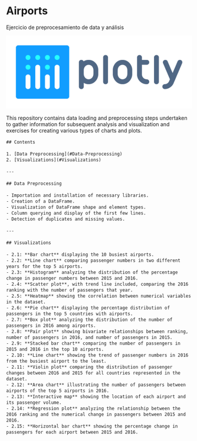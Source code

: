 # Airports
 Ejercicio de preprocesamiento de data y análisis

 ![alt text](plotly.png)


This repository contains data loading and preprocessing steps undertaken to gather information for subsequent analysis and visualization and exercises for creating various types of charts and plots. 

    ## Contents

    1. [Data Preprocessing](#Data-Preprocessing)
    2. [Visualizations](#Visualizations)

    ---

    ## Data Preprocessing

    - Importation and installation of necessary libraries.
    - Creation of a DataFrame.
    - Visualization of DataFrame shape and element types.
    - Column querying and display of the first few lines.
    - Detection of duplicates and missing values.

    ---

    ## Visualizations

    - 2.1: **Bar chart** displaying the 10 busiest airports.
    - 2.2: **Line chart** comparing passenger numbers in two different years for the top 5 airports.
    - 2.3: **Histogram** analyzing the distribution of the percentage change in passenger numbers between 2015 and 2016.
    - 2.4: **Scatter plot**, with trend line included, comparing the 2016 ranking with the number of passengers that year.
    - 2.5: **Heatmap** showing the correlation between numerical variables in the dataset.
    - 2.6: **Pie chart** displaying the percentage distribution of passengers in the top 5 countries with airports.
    - 2.7: **Box plot** analyzing the distribution of the number of passengers in 2016 among airports.
    - 2.8: **Pair plot** showing bivariate relationships between ranking, number of passengers in 2016, and number of passengers in 2015.
    - 2.9: **Stacked bar chart** comparing the number of passengers in 2015 and 2016 in the top 10 airports.
    - 2.10: **Line chart** showing the trend of passenger numbers in 2016 from the busiest airport to the least.
    - 2.11: **Violin plot** comparing the distribution of passenger changes between 2016 and 2015 for all countries represented in the dataset.
    - 2.12: **Area chart** illustrating the number of passengers between airports of the top 5 airports in 2016.
    - 2.13: **Interactive map** showing the location of each airport and its passenger volume.
    - 2.14: **Regression plot** analyzing the relationship between the 2016 ranking and the numerical change in passengers between 2015 and 2016.
    - 2.15: **Horizontal bar chart** showing the percentage change in passengers for each airport between 2015 and 2016.